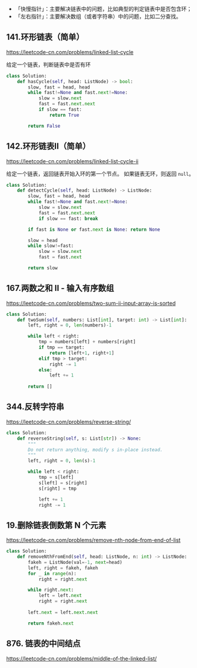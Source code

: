 
-   「快慢指针」：主要解决链表中的问题，比如典型的判定链表中是否包含环；
-   「左右指针」：主要解决数组（或者字符串）中的问题，比如二分查找。

## 141.环形链表（简单）
https://leetcode-cn.com/problems/linked-list-cycle

给定一个链表，判断链表中是否有环

```python
class Solution:
    def hasCycle(self, head: ListNode) -> bool:
        slow, fast = head, head
        while fast!=None and fast.next!=None:
            slow = slow.next
            fast = fast.next.next
            if slow == fast:
                return True

        return False
```

## 142.环形链表II（简单）
https://leetcode-cn.com/problems/linked-list-cycle-ii

给定一个链表，返回链表开始入环的第一个节点。 如果链表无环，则返回 `null`。

```python
class Solution:
    def detectCycle(self, head: ListNode) -> ListNode:
        slow, fast = head, head
        while fast!=None and fast.next!=None:
            slow = slow.next
            fast = fast.next.next
            if slow == fast: break

        if fast is None or fast.next is None: return None

        slow = head
        while slow!=fast:
            slow = slow.next
            fast = fast.next

        return slow
```

## 167.两数之和 II - 输入有序数组
https://leetcode-cn.com/problems/two-sum-ii-input-array-is-sorted

```python
class Solution:
    def twoSum(self, numbers: List[int], target: int) -> List[int]:
        left, right = 0, len(numbers)-1

        while left < right:
            tmp = numbers[left] + numbers[right]
            if tmp == target:
                return [left+1, right+1]
            elif tmp > target:
                right -= 1
            else:
                left += 1
        
        return []
```

## 344.反转字符串
https://leetcode-cn.com/problems/reverse-string/

```python
class Solution:
    def reverseString(self, s: List[str]) -> None:
        """
        Do not return anything, modify s in-place instead.
        """
        left, right = 0, len(s)-1

        while left < right:
            tmp = s[left]
            s[left] = s[right]
            s[right] = tmp

            left += 1
            right -= 1
```


## 19.删除链表倒数第 N 个元素
https://leetcode-cn.com/problems/remove-nth-node-from-end-of-list

```python
class Solution:
    def removeNthFromEnd(self, head: ListNode, n: int) -> ListNode:
        fakeh = ListNode(val=-1, next=head)
        left, right = fakeh, fakeh
        for _ in range(n):
            right = right.next

        while right.next:
            left = left.next
            right = right.next
        
        left.next = left.next.next

        return fakeh.next
```



## 876. 链表的中间结点
https://leetcode-cn.com/problems/middle-of-the-linked-list/

